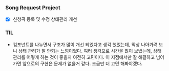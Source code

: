 ### Song Request Project

- [x] 신청곡 등록 및 수정 상태관리 개선



### TIL

- 컴포넌트를 나누면서 구조가 많이 개선 되었다고 생각 했었는데, 막상 나아가려 보니 상태 관리가 잘 안되는 느낌이었다.
  여러 생각으로 시간을 많이 보냈는데, 상태 관리를 어떻게 하는 것이 좋을지 여전히 고민이다. 이 지점에서만 잘 해결하고 넘어가면 앞으로의 구현은 문제가 없을거 같다. 조금만 더 고민 해봐야겠다.
